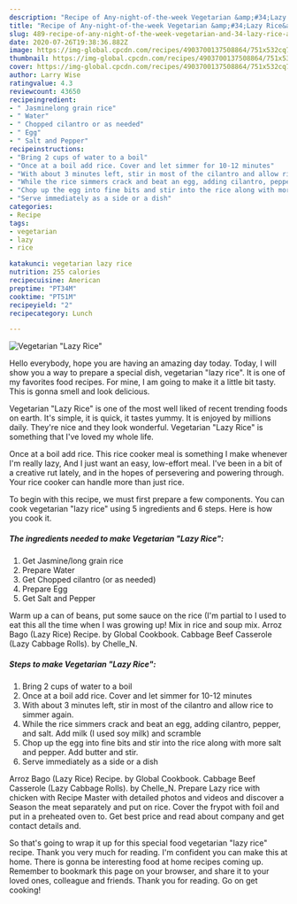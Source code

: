 ```yaml
---
description: "Recipe of Any-night-of-the-week Vegetarian &amp;#34;Lazy Rice&amp;#34;"
title: "Recipe of Any-night-of-the-week Vegetarian &amp;#34;Lazy Rice&amp;#34;"
slug: 489-recipe-of-any-night-of-the-week-vegetarian-and-34-lazy-rice-and-34
date: 2020-07-26T19:38:36.882Z
image: https://img-global.cpcdn.com/recipes/4903700137508864/751x532cq70/vegetarian-lazy-rice-recipe-main-photo.jpg
thumbnail: https://img-global.cpcdn.com/recipes/4903700137508864/751x532cq70/vegetarian-lazy-rice-recipe-main-photo.jpg
cover: https://img-global.cpcdn.com/recipes/4903700137508864/751x532cq70/vegetarian-lazy-rice-recipe-main-photo.jpg
author: Larry Wise
ratingvalue: 4.3
reviewcount: 43650
recipeingredient:
- " Jasminelong grain rice"
- " Water"
- " Chopped cilantro or as needed"
- " Egg"
- " Salt and Pepper"
recipeinstructions:
- "Bring 2 cups of water to a boil"
- "Once at a boil add rice. Cover and let simmer for 10-12 minutes"
- "With about 3 minutes left, stir in most of the cilantro and allow rice to simmer again."
- "While the rice simmers crack and beat an egg, adding cilantro, pepper, and salt. Add milk (I used soy milk) and scramble"
- "Chop up the egg into fine bits and stir into the rice along with more salt and pepper. Add butter and stir."
- "Serve immediately as a side or a dish"
categories:
- Recipe
tags:
- vegetarian
- lazy
- rice

katakunci: vegetarian lazy rice 
nutrition: 255 calories
recipecuisine: American
preptime: "PT34M"
cooktime: "PT51M"
recipeyield: "2"
recipecategory: Lunch

---
```



![Vegetarian &#34;Lazy Rice&#34;](https://img-global.cpcdn.com/recipes/4903700137508864/751x532cq70/vegetarian-lazy-rice-recipe-main-photo.jpg)

Hello everybody, hope you are having an amazing day today. Today, I will show you a way to prepare a special dish, vegetarian &#34;lazy rice&#34;. It is one of my favorites food recipes. For mine, I am going to make it a little bit tasty. This is gonna smell and look delicious.

Vegetarian &#34;Lazy Rice&#34; is one of the most well liked of recent trending foods on earth. It's simple, it is quick, it tastes yummy. It is enjoyed by millions daily. They're nice and they look wonderful. Vegetarian &#34;Lazy Rice&#34; is something that I've loved my whole life.

Once at a boil add rice. This rice cooker meal is something I make whenever I&#39;m really lazy, And I just want an easy, low-effort meal. I&#39;ve been in a bit of a creative rut lately, and in the hopes of persevering and powering through. Your rice cooker can handle more than just rice.


To begin with this recipe, we must first prepare a few components. You can cook vegetarian &#34;lazy rice&#34; using 5 ingredients and 6 steps. Here is how you cook it.

<!--inarticleads1-->

##### The ingredients needed to make Vegetarian &#34;Lazy Rice&#34;:

1. Get  Jasmine/long grain rice
1. Prepare  Water
1. Get  Chopped cilantro (or as needed)
1. Prepare  Egg
1. Get  Salt and Pepper


Warm up a can of beans, put some sauce on the rice (I&#39;m partial to I used to eat this all the time when I was growing up! Mix in rice and soup mix. Arroz Bago (Lazy Rice) Recipe. by Global Cookbook. Cabbage Beef Casserole (Lazy Cabbage Rolls). by Chelle_N. 

<!--inarticleads2-->

##### Steps to make Vegetarian &#34;Lazy Rice&#34;:

1. Bring 2 cups of water to a boil
1. Once at a boil add rice. Cover and let simmer for 10-12 minutes
1. With about 3 minutes left, stir in most of the cilantro and allow rice to simmer again.
1. While the rice simmers crack and beat an egg, adding cilantro, pepper, and salt. Add milk (I used soy milk) and scramble
1. Chop up the egg into fine bits and stir into the rice along with more salt and pepper. Add butter and stir.
1. Serve immediately as a side or a dish


Arroz Bago (Lazy Rice) Recipe. by Global Cookbook. Cabbage Beef Casserole (Lazy Cabbage Rolls). by Chelle_N. Prepare Lazy rice with chicken with Recipe Master with detailed photos and videos and discover a Season the meat separately and put on rice. Cover the frypot with foil and put in a preheated oven to. Get best price and read about company and get contact details and. 

So that's going to wrap it up for this special food vegetarian &#34;lazy rice&#34; recipe. Thank you very much for reading. I'm confident you can make this at home. There is gonna be interesting food at home recipes coming up. Remember to bookmark this page on your browser, and share it to your loved ones, colleague and friends. Thank you for reading. Go on get cooking!
